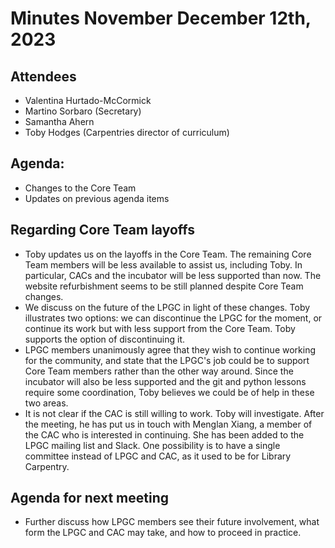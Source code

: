 # Minutes November December 12th, 2023

## Attendees
- Valentina Hurtado-McCormick
- Martino Sorbaro (Secretary)
- Samantha Ahern
- Toby Hodges (Carpentries director of curriculum)

## Agenda:
- Changes to the Core Team
- Updates on previous agenda items

## Regarding Core Team layoffs
- Toby updates us on the layoffs in the Core Team. The remaining Core Team members will be less available
  to assist us, including Toby. In particular, CACs and the incubator will be less supported than now.
  The website refurbishment seems to be still planned despite Core Team changes.
- We discuss on the future of the LPGC in light of these changes. Toby illustrates two options:
  we can discontinue the LPGC for the moment, or continue its work but with less support from the Core Team.
  Toby supports the option of discontinuing it.
- LPGC members unanimously agree that they wish to continue working for the community, and state that the
  LPGC's job could be to support Core Team members rather than the other way around. Since the incubator will also
  be less supported and the git and python lessons require some coordination, Toby believes we could be of help
  in these two areas.
- It is not clear if the CAC is still willing to work. Toby will investigate. After the meeting, he has put us
  in touch with Menglan Xiang, a member of the CAC who is interested in continuing. She has been added to the
  LPGC mailing list and Slack. One possibility is to have a single committee instead of LPGC and CAC, as it used
  to be for Library Carpentry.

## Agenda for next meeting
- Further discuss how LPGC members see their future involvement, what form the LPGC and CAC may take,
and how to proceed in practice.
